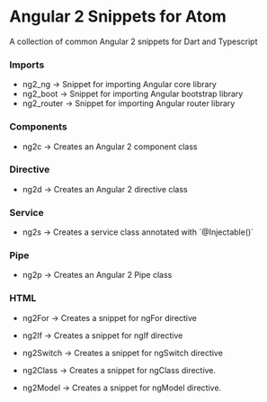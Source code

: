 Angular 2 Snippets for Atom
================

A collection of common Angular 2 snippets for Dart and Typescript 

### Imports
* ng2_ng -> Snippet for importing Angular core library
* ng2_boot -> Snippet for importing Angular bootstrap library
* ng2_router -> Snippet for importing Angular router library

### Components

* ng2c -> Creates an Angular 2 component class

### Directive

* ng2d -> Creates an Angular 2 directive class

### Service

* ng2s -> Creates a service class annotated with ´@Injectable()´


### Pipe

* ng2p -> Creates an Angular 2 Pipe class


### HTML

* ng2For -> Creates a snippet for ngFor directive

* ng2If -> Creates a snippet for ngIf directive

* ng2Switch -> Creates a snippet for ngSwitch directive

* ng2Class -> Creates a snippet for ngClass directive.

* ng2Model -> Creates a snippet for ngModel directive.

